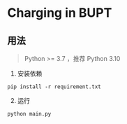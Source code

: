 # Charging in BUPT

## 用法

> Python >= 3.7 ，推荐 Python 3.10

1. 安装依赖

```
pip install -r requirement.txt
```

2. 运行

```
python main.py
```
